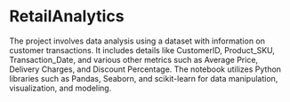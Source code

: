# RetailAnalytics
The project involves data analysis using a dataset with information on customer transactions. It includes details like CustomerID, Product_SKU, Transaction_Date, and various other metrics such as Average Price, Delivery Charges, and Discount Percentage. The notebook utilizes Python libraries such as Pandas, Seaborn, and scikit-learn for data manipulation, visualization, and modeling.
